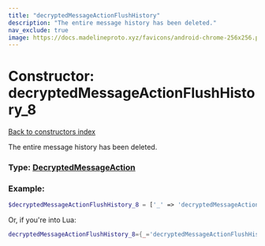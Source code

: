 ```yaml
---
title: "decryptedMessageActionFlushHistory"
description: "The entire message history has been deleted."
nav_exclude: true
image: https://docs.madelineproto.xyz/favicons/android-chrome-256x256.png
---
```

# Constructor: decryptedMessageActionFlushHistory\_8  
[Back to constructors index](index.md)



The entire message history has been deleted.




### Type: [DecryptedMessageAction](../types/DecryptedMessageAction.md)


### Example:

```php
$decryptedMessageActionFlushHistory_8 = ['_' => 'decryptedMessageActionFlushHistory'];
```  


Or, if you're into Lua:

```lua
decryptedMessageActionFlushHistory_8={_='decryptedMessageActionFlushHistory'}

```


